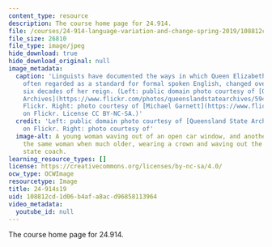 ```yaml
---
content_type: resource
description: The course home page for 24.914.
file: /courses/24-914-language-variation-and-change-spring-2019/108812cd1d06b4afa8acd96858113964_24-914s19.jpg
file_size: 26810
file_type: image/jpeg
hide_download: true
hide_download_original: null
image_metadata:
  caption: 'Linguists have documented the ways in which Queen Elizabeth II''s accent,
    often regarded as a standard for formal spoken English, changed over the first
    six decades of her reign. (Left: public domain photo courtesy of [Queensland State
    Archives](https://www.flickr.com/photos/queenslandstatearchives/5948493361/) on
    Flickr. Right: photo courtesy of [Michael Garnett](https://www.flickr.com/photos/mikepaws/14158876579/)
    on Flickr. License CC BY-NC-SA.)'
  credit: 'Left: public domain photo courtesy of [Queensland State Archives](https://www.flickr.com/photos/queenslandstatearchives/5948493361/)
    on Flickr. Right: photo courtesy of'
  image-alt: A young woman waving out of an open car window, and another image of
    the same woman when much older, wearing a crown and waving out the window of a
    state coach.
learning_resource_types: []
license: https://creativecommons.org/licenses/by-nc-sa/4.0/
ocw_type: OCWImage
resourcetype: Image
title: 24-914s19
uid: 108812cd-1d06-b4af-a8ac-d96858113964
video_metadata:
  youtube_id: null
---
```

The course home page for 24.914.